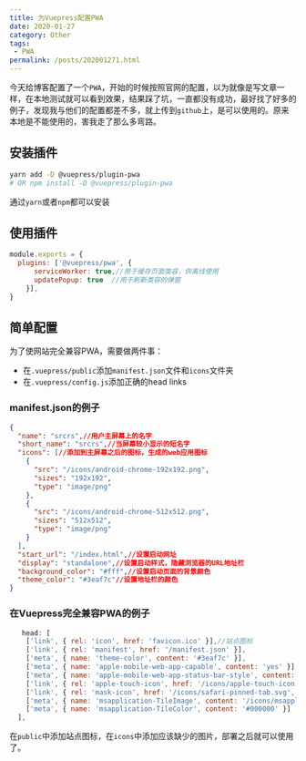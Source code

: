 ```yaml
---
title: 为Vuepress配置PWA
date: 2020-01-27
category: Other
tags:
 - PWA
permalink: /posts/202001271.html
---
```

今天给博客配置了一个`PWA`，开始的时候按照官网的配置，以为就像是写文章一样，在本地测试就可以看到效果，结果踩了坑，一直都没有成功，最好找了好多的例子，发现我与他们的配置都差不多，就上传到`github`上，是可以使用的。原来本地是不能使用的，害我走了那么多弯路。

## 安装插件

```sh
yarn add -D @vuepress/plugin-pwa
# OR npm install -D @vuepress/plugin-pwa
```

通过`yarn`或者`npm`都可以安装

## 使用插件

```js
module.exports = {
  plugins: ['@vuepress/pwa', {
      serviceWorker: true,//用于缓存页面类容，供离线使用
      updatePopup: true  //用于刷新类容的弹窗
    }],
}
```

## 简单配置

为了使网站完全兼容PWA，需要做两件事：
- 在`.vuepress/public`添加`manifest.json`文件和`icons`文件夹
- 在`.vuepress/config.js`添加正确的head links

### manifest.json的例子

```json
{
  "name": "srcrs",//用户主屏幕上的名字
  "short_name": "srcrs",//当屏幕较小显示的短名字
  "icons": [//添加到主屏幕之后的图标，生成的web应用图标
    {
      "src": "/icons/android-chrome-192x192.png",
      "sizes": "192x192",
      "type": "image/png"
    },
    {
      "src": "/icons/android-chrome-512x512.png",
      "sizes": "512x512",
      "type": "image/png"
    }
  ],
  "start_url": "/index.html",//设置启动网址
  "display": "standalone",//设置启动样式，隐藏浏览器的URL地址栏
  "background_color": "#fff",//设置启动页面的背景颜色
  "theme_color": "#3eaf7c"//设置地址栏的颜色
}

```

### 在Vuepress完全兼容PWA的例子

```js
   head: [
    ['link', { rel: 'icon', href: 'favicon.ico' }],//站点图标
    ['link', { rel: 'manifest', href: '/manifest.json' }],
    ['meta', { name: 'theme-color', content: '#3eaf7c' }],
    ['meta', { name: 'apple-mobile-web-app-capable', content: 'yes' }],
    ['meta', { name: 'apple-mobile-web-app-status-bar-style', content: 'black' }],
    ['link', { rel: 'apple-touch-icon', href: '/icons/apple-touch-icon-152x152.png' }],
    ['link', { rel: 'mask-icon', href: '/icons/safari-pinned-tab.svg', color: '#3eaf7c' }],
    ['meta', { name: 'msapplication-TileImage', content: '/icons/msapplication-icon-144x144.png' }],
    ['meta', { name: 'msapplication-TileColor', content: '#000000' }]
  ],
```

在`public`中添加站点图标，在`icons`中添加应该缺少的图片，部署之后就可以使用了。
